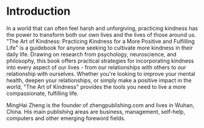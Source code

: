 # Introduction

In a world that can often feel harsh and unforgiving, practicing kindness has the power to transform both our own lives and the lives of those around us. "The Art of Kindness: Practicing Kindness for a More Positive and Fulfilling Life" is a guidebook for anyone seeking to cultivate more kindness in their daily life. Drawing on research from psychology, neuroscience, and philosophy, this book offers practical strategies for incorporating kindness into every aspect of our lives - from our relationships with others to our relationship with ourselves. Whether you're looking to improve your mental health, deepen your relationships, or simply make a positive impact in the world, "The Art of Kindness" provides the tools you need to live a more compassionate, fulfilling life.

MingHai Zheng is the founder of zhengpublishing.com and lives in Wuhan, China. His main publishing areas are business, management, self-help, computers and other emerging foreword fields.
